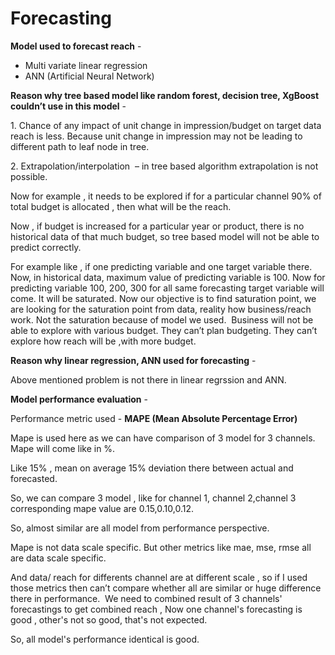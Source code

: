 # Forecasting 

**Model used to forecast reach** - 
  * Multi variate linear regression 
  * ANN (Artificial Neural Network) 
 

 **Reason why tree based model like random forest, decision tree, XgBoost couldn’t use in this model** -  

1. Chance of any impact of unit change in impression/budget on target data reach is less. Because unit change in impression may not be leading to different path to leaf node in tree. 

2. Extrapolation/interpolation  – in tree based algorithm extrapolation is not possible. 

Now for example , it needs to be explored if for a particular channel 90% of total budget is allocated , then what will be the reach.

Now , if budget is increased for a particular year or product, there is no historical data of that much budget, so tree based model will not be able to predict correctly.

For example like , if one predicting variable and one target variable there. 
Now, in historical data, maximum value of predicting variable is 100. Now for predicting variable 100, 200, 300 for all same forecasting target variable will come. 
It will be saturated. 
Now our objective is to find saturation point, we are looking for the saturation point from data, reality how business/reach work. Not the saturation because of model we used.  
Business will not be able to explore with various budget. They can’t plan budgeting. They can’t explore how reach will be ,with more budget. 



**Reason why linear regression, ANN used for forecasting** -

Above mentioned problem is not there in linear regrssion and ANN. 



**Model performance evaluation** - 

Performance metric used - **MAPE (Mean Absolute Percentage Error)**


Mape is used here as we can have comparison of 3 model for 3 channels. Mape will come like in %. 

Like 15% , mean on average 15% deviation there between actual and forecasted. 

So, we can compare 3 model , like for channel 1, channel 2,channel 3 corresponding mape value are 0.15,0.10,0.12.

So, almost similar are all model from performance perspective.

Mape is not data scale specific. But other metrics like mae, mse, rmse all are data scale specific. 

And data/ reach for differents channel are at different scale , so if I used those metrics then can’t compare whether all are similar or huge difference there in performance. 
We need to combined result of 3 channels' forecastings to get combined reach , Now one channel's forecasting is good , other's not so good, that's not expected. 

So, all model's performance identical is good. 


